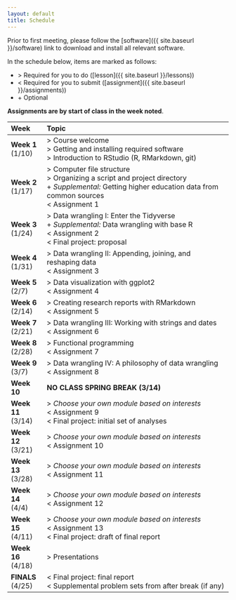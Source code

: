 ```yaml
---
layout: default
title: Schedule
---
```


Prior to first meeting, please follow the [software]({{ site.baseurl }}/software) link to download and install
all relevant software.

In the schedule below, items are marked as follows: 
- &gt; Required for you to do ([lesson]({{ site.baseurl }}/lessons))
- &lt; Required for you to submit ([assignment]({{ site.baseurl }}/assignments))
- &#43; Optional

**Assignments are by start of class in the week noted**.

|Week|Topic|  
|:---|:----|  
|**Week 1** <br/> (1/10)| > Course welcome <br/> > Getting and installing required software <br/> > Introduction to RStudio (R, RMarkdown, git)|  
|**Week 2** <br/> (1/17)|> Computer file structure <br/> > Organizing a script and project directory <br/> + _Supplemental:_ Getting higher education data from common sources <br/> < Assignment 1|  
|**Week 3** <br/> (1/24)|> Data wrangling I: Enter the Tidyverse <br/> + _Supplemental:_ Data wrangling with base R <br/> < Assignment 2 <br/> < Final project: proposal|  
|**Week 4** <br/> (1/31)|> Data wrangling II: Appending, joining, and reshaping data <br/> < Assignment 3|  
|**Week 5** <br/> (2/7)|> Data visualization with ggplot2 <br/> < Assignment 4|  
|**Week 6** <br/> (2/14)|> Creating research reports with RMarkdown <br/> < Assignment 5|  
|**Week 7** <br/> (2/21)|> Data wrangling III: Working with strings and dates <br/> < Assignment 6|  
|**Week 8** <br/> (2/28)|> Functional programming <br/> < Assignment 7|  
|**Week 9** <br/> (3/7)|> Data wrangling IV: A philosophy of data wrangling <br/> < Assignment 8|  
|**Week 10** | **NO CLASS** **SPRING BREAK (3/14)**|  
|**Week 11** <br/> (3/14)|> _Choose your own module based on interests_ <br/> < Assignment 9 <br/> < Final project: initial set of analyses|  
|**Week 12** <br/> (3/21)|> _Choose your own module based on interests_ <br/> < Assignment 10|  
|**Week 13** <br/> (3/28)|> _Choose your own module based on interests_ <br/> < Assignment 11|  
|**Week 14** <br/> (4/4)|> _Choose your own module based on interests_ <br/> < Assignment 12 |  
|**Week 15** <br/> (4/11)|> _Choose your own module based on interests_ <br/> < Assignment 13 <br/> < Final project: draft of final report|  
|**Week 16** <br/> (4/18)|> Presentations |  
|**FINALS** <br/> (4/25)| < Final project: final report <br/> < Supplemental problem sets from after break (if any)|  
